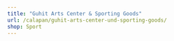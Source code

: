 ```yaml
---
title: "Guhit Arts Center & Sporting Goods"
url: /calapan/guhit-arts-center-und-sporting-goods/
shop: Sport
---
```

